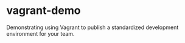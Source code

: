 # vagrant-demo
Demonstrating using Vagrant to publish a standardized development environment for your team.
